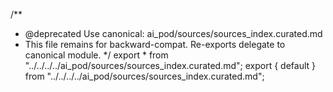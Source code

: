 /**
 * @deprecated Use canonical: ai_pod/sources/sources_index.curated.md
 * This file remains for backward-compat. Re-exports delegate to canonical module.
 */
export * from "../../../../ai_pod/sources/sources_index.curated.md";
export { default } from "../../../../ai_pod/sources/sources_index.curated.md";
